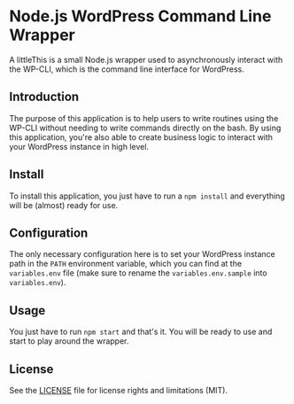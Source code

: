 # Node.js WordPress Command Line Wrapper

A littleThis is a small Node.js wrapper used to asynchronously interact with the WP-CLI, which is the command line interface for WordPress.

## Introduction

The purpose of this application is to help users to write routines using the WP-CLI without needing to write commands directly on the bash. By using this application, you're also able to create business logic to interact with your WordPress instance in high level.

## Install

To install this application, you just have to run a `npm install` and everything will be (almost) ready for use.

## Configuration

The only necessary configuration here is to set your WordPress instance path in the `PATH` environment variable, which you can find at the `variables.env` file (make sure to rename the `variables.env.sample` into `variables.env`).

## Usage

You just have to run `npm start` and that's it. You will be ready to use and start to play around the wrapper.

## License

See the [LICENSE](https://github.com/patarkf/nodejs-wordpress-command-line-wrapper/blob/master/LICENSE) file for license rights and limitations (MIT).
